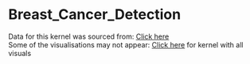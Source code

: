 # Breast_Cancer_Detection
Data for this kernel was sourced from: [Click here](https://www.kaggle.com/uciml/breast-cancer-wisconsin-data/kernels)\
Some of the visualisations may not appear: [Click here](https://nbviewer.jupyter.org/github/Thejineaswar/Breast_Cancer_Detection/blob/master/Breast%20Cancer%20Prediction.ipynb) for kernel with all visuals
